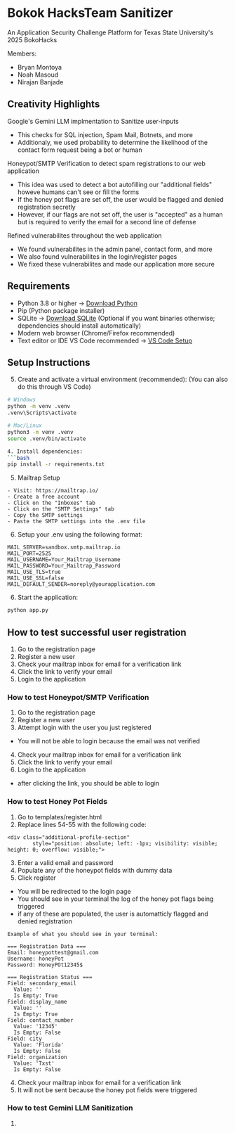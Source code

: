 # Bokok HacksTeam Sanitizer
An Application Security Challenge Platform for Texas State University's 2025 BokoHacks

Members:
- Bryan Montoya 
- Noah Masoud 
- Nirajan Banjade

## Creativity Highlights 

Google's Gemini LLM implmentation to Sanitize user-inputs
- This checks for SQL injection, Spam Mail, Botnets, and more
- Additionaly, we used probability to determine the likelihood of the contact form request being a bot or human

Honeypot/SMTP Verification to detect spam registrations to our web application
- This idea was used to detect a bot autofilling our "additional fields" howeve humans can't see or fill the forms
- If the honey pot flags are set off, the user would be flagged and denied registration secretly
- However, if our flags are not set off, the user is "accepted" as a human but is required to verify the email for a second line of defense

Refined vulnerabilites throughout the web application
- We found vulnerabilites in the admin panel, contact form, and more
- We also found vulnerabilites in the login/register pages
- We fixed these vulnerabilites and made our application more secure

## Requirements
- Python 3.8 or higher → [Download Python](https://www.python.org/downloads/)
- Pip (Python package installer)
- SQLite → [Download SQLite](https://www.sqlite.org/download.html) (Optional if you want binaries otherwise; dependencies should install automatically)
- Modern web browser (Chrome/Firefox recommended)
- Text editor or IDE VS Code recommended → [VS Code Setup](https://code.visualstudio.com/docs/python/environments)

## Setup Instructions

5) Create and activate a virtual environment (recommended): (You can also do this through VS Code)
```bash
# Windows
python -m venv .venv
.venv\Scripts\activate

# Mac/Linux
python3 -m venv .venv
source .venv/bin/activate

4. Install dependencies:
```bash
pip install -r requirements.txt
```
5. Mailtrap Setup
```
- Visit: https://mailtrap.io/
- Create a free account
- Click on the "Inboxes" tab
- Click on the "SMTP Settings" tab
- Copy the SMTP settings
- Paste the SMTP settings into the .env file
```
6. Setup your .env using the following format:

```
MAIL_SERVER=sandbox.smtp.mailtrap.io
MAIL_PORT=2525
MAIL_USERNAME=Your_Mailtrap_Username
MAIL_PASSWORD=Your_Mailtrap_Password
MAIL_USE_TLS=true
MAIL_USE_SSL=false
MAIL_DEFAULT_SENDER=noreply@yourapplication.com
```
6. Start the application: 
```bash
python app.py
```


## How to test successful user registration

1. Go to the registration page
2. Register a new user
3. Check your mailtrap inbox for email for a verification link
4. Click the link to verify your email
5. Login to the application

### How to test Honeypot/SMTP Verification

1. Go to the registration page
2. Register a new user
3. Attempt login with the user you just registered
- You will not be able to login because the email was not verified
4. Check your mailtrap inbox for email for a verification link
4. Click the link to verify your email
5. Login to the application
- after clicking the link, you should be able to login

### How to test Honey Pot Fields 

1. Go to templates/register.html
2. Replace lines 54-55 with the following code:
```
<div class="additional-profile-section" 
        style="position: absolute; left: -1px; visibility: visible; height: 0; overflow: visible;">
```
3. Enter a valid email and password
4. Populate any of the honeypot fields with dummy data
5. Click register
- You will be redirected to the login page 
- You should see in your terminal the log of the honey pot flags being triggered
- if any of these are populated, the user is automatticly flagged and denied registration

```
Example of what you should see in your terminal:

=== Registration Data ===
Email: honeypottest@gmail.com
Username: honeyPot
Password: HoneyPOt12345$

=== Registration Status ===
Field: secondary_email
  Value: ''
  Is Empty: True
Field: display_name
  Value: ''
  Is Empty: True
Field: contact_number
  Value: '12345'
  Is Empty: False
Field: city
  Value: 'Florida'
  Is Empty: False
Field: organization
  Value: 'Txst'
  Is Empty: False
```


4. Check your mailtrap inbox for email for a verification link
5. It will not be sent because the honey pot fields were triggered



### How to test Gemini LLM Sanitization
1.